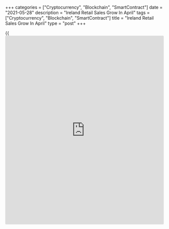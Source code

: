 +++
categories = ["Cryptocurrency", "Blockchain", "SmartContract"]
date = "2021-05-28"
description = "Ireland Retail Sales Grow In April"
tags = ["Cryptocurrency", "Blockchain", "SmartContract"]
title = "Ireland Retail Sales Grow In April"
type = "post"
+++

{{<iframe id="large-banner" src="https://www.bounty.group/#slide=20.0" width="100%" height="600" scrolling="no" style="border: 0px solid rgb(216, 221, 230); border-radius: 3px;">}}

Ireland's retail sales grew in April, figures from the Central
Statistics Office showed on Friday.

The volume of retail sales increased a seasonally adjusted 7.4 percent
month-on-month in April, following a 0.8 percent fall in March.

Retail sales grew 90.1 percent year-on-year in April, following a 11.7
percent rise in the previous month.

Sales rose to record high in April, reflects a recovery from steepest
fall in the same month last year.

Excluding automobile trade, the volume of retail sales fell by 4.1
percent monthly and rose 27.6 percent yearly in April.

The retail sales value accelerated 97.8 percent yearly in April and rose
11.9 percent from the previous month.

For comments and feedback [contact](https://www.playgroundfx.com/contact/): editorial@rtt[news](https://www.letsplayfx.com/blog/forex-news-website/).com

[Economic News][1]

 **What parts of the world are seeing the best (and worst) economic
performances lately? Click[here][2] to check out our [Econ Scorecard][2]
and find out! See up-to-the-moment [ranking](https://www.playgroundfx.com/blog/crypto-exchange-ranking/)s for the best and worst
performers in [GDP][3], [unemployment rate][4], [inflation][2] and much
more.**

   1. www.rtt[news](https://www.letsplayfx.com/blog/forex-news-website/).com/Content/EconomicNews.aspx
   2. www.rtt[news](https://www.letsplayfx.com/blog/forex-news-website/).com/economic-scorecard/world-rank/CPI/highest-performance.aspx
   3. www.rtt[news](https://www.letsplayfx.com/blog/forex-news-website/).com/economic-scorecard/world-rank/GDP/highest-performance.aspx
   4. www.rtt[news](https://www.letsplayfx.com/blog/forex-news-website/).com/economic-scorecard/world-rank/unemployment-rate/lowest-performance.aspx